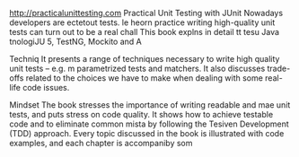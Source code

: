 
http://practicalunittesting.com
Practical Unit Testing with JUnit 
Nowadays developers are ectetout tests. le heorn practice writing high-quality unit tests can turn out to be a real chall
This book explns in detail  tt tesu Java tnologiJU 5, TestNG, Mockito and A




Techniq
It presents a range of techniques necessary to write high quality unit tests – e.g. m parametrized tests and matchers. It also discusses trade-offs related to the choices we have to make when dealing with some real-life code issues.

Mindset
The book stresses the importance of writing readable and mae unit tests, and puts  stress on code quality. It shows how to achieve testable code and to eliminate common mista by following the Tesiven Development (TDD) approach. Every topic discussed in the book is illustrated with code examples, and each chapter is accompaniby som













